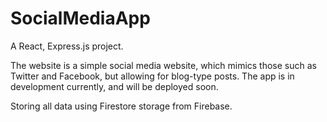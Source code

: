 # SocialMediaApp

A React, Express.js project.

The website is a simple social media website, which mimics those such as Twitter and Facebook, but allowing for blog-type posts.
The app is in development currently, and will be deployed soon.

Storing all data using Firestore storage from Firebase.
